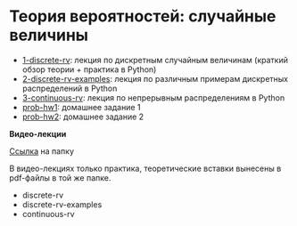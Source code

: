 # Теория вероятностей: случайные величины

* [1-discrete-rv](http://nbviewer.jupyter.org/github/allatambov/CognTech/blob/master/python-probability/1-discrete-rv.ipynb): лекция по дискретным случайным величинам (краткий обзор теории + практика в Python)
* [2-discrete-rv-examples](http://nbviewer.jupyter.org/github/allatambov/CognTech/blob/master/python-probability/2-discrete-rv-examples.ipynb): лекция по различным примерам дискретных распределений в Python
* [3-continuous-rv](http://nbviewer.jupyter.org/github/allatambov/CognTech/blob/master/python-probability/3-continuous-rv.ipynb): лекция по непрерывным распределениям в Python
* [prob-hw1](http://nbviewer.jupyter.org/github/allatambov/CognTech/blob/master/python-probability/prob-hw1.ipynb): домашнее задание 1
* [prob-hw2](https://nbviewer.jupyter.org/github/allatambov/CognTech/blob/master/python-probability/prob-hw2.ipynb): домашнее задание 2

**Видео-лекции**

[Ссылка](https://www.dropbox.com/sh/fl47igkip98tmqf/AACMZw0UZoLSnMl-7vYDksOha?dl=0) на папку

В видео-лекциях только практика, теоретические вставки вынесены в pdf-файлы в той же папке.

* discrete-rv
* discrete-rv-examples
* continuous-rv
